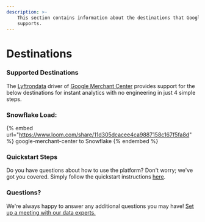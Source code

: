 ```yaml
---
description: >-
    This section contains information about the destinations that Google Merchant Center
    supports.
---
```


# Destinations

### Supported Destinations

The [Lyftrondata](https://www.lyftrondata.com/) driver of [Google Merchant Center](https://www.lyftrondata.com/integration/google-merchant-center/) provides support for the below destinations for instant analytics with no engineering in just 4 simple steps.

### Snowflake Load:

{% embed url="https://www.loom.com/share/11d305dcacee4ca9887158c167f5fa8d" %}
google-merchant-center to Snowflake
{% endembed %}

### Quickstart Steps

Do you have questions about how to use the platform? Don't worry; we've got you covered. Simply follow the quickstart instructions [here](../../../quickstart-steps.md).

### Questions? <a href="#questions" id="questions"></a>

We're always happy to answer any additional questions you may have! [Set up a meeting with our data experts.](https://www.lyftrondata.com/book-a-meeting/)
